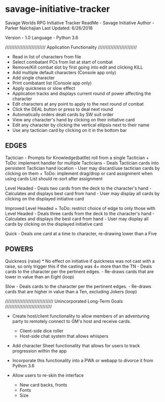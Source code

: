 # savage-initiative-tracker
Savage Worlds RPG Initiative Tracker
ReadMe - Savage Initiative
Author - Parker Nalchajian
Last Updated: 6/26/2018

Version - 1.0
Language - Python 3.6

//////////////////////////
Application Functionality
/////////////////////////

- Read in list of characters from file
- Select combatant PCs from list at start of combat
- Remove/Kill combat slot by first going into edit and clicking KILL
- Add multiple default characters (Console app only)
- Add single character
- Print combatant list (Console app only)
- Apply quickness or slow effect
- Application tracks and displays current round of power affecting the character
- Edit characters at any point to apply to the next round of combat
- Click the DEAL button or press <Return> to deal next round
- Automatically orders dealt cards by SW suit order 
- View any character's hand by clicking on their initiative card
- Edit any character by clicking the vertical ellipsis next to their name
- Use any tactician card by clicking on it in the bottom bar

## EDGES ##
Tactician
	- Prompts for Knowledge(battle) roll from a single Tactician
		+ ToDo: implement handler for multiple Tacticians
	- Deals Tactician cards into persistent Tactician hand location
	- User may discard/use tactician cards by clicking on them
		+ ToDo: implement drag/drop or card assignment when using cards
				List should re-sort after assignment
				
Level Headed
	- Deals two cards from the deck to the character's hand
	- Calculates and displays best card from hand
	- User may display all cards by clicking on the displayed initiative card

Improved Level Headed
		+ ToDo: restrict choice of edge to only those with Level Headed
	- Deals three cards from the deck to the character's hand
	- Calculates and displays the best card from hand
	- User may display all cards by clicking on the displayed initiative card
	
	
Quick
	- Deals one card at a time to character, re-drawing lower than a Five
	
## POWERS ##
Quickness (raise)
	* No effect on initiative if quickness was not cast with a raise, so 
	only trigger this if the casting was 4+ more than the TN
	- Deals cards to the character per the pertinent edges. 
	- Re-draws cards that are lower in value than an Eight (loop)

Slow
	- Deals cards to the character per the pertinent edges.
	- Re-draws cards that are higher in value than a Ten, excluding Jokers (loop)
	
///////////////////////////////
Unincorporated Long-Term Goals
//////////////////////////////

+ Create host/client functionality to allow members of an adventuring party to
	remotely connect to GM's host and receive cards.
	+ Client-side dice roller
	+ Host-side chat system that allows whispers

+ Add character Sheet functionality that allows for users to track progression
	within the app

+ Incorporate this functionality into a PWA or webapp to divorce it from Python 3.6

+ Allow users to re-skin the interface
	+ New card backs, fronts
	+ Fonts
	+ Size


